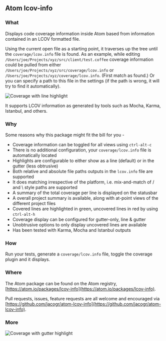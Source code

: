 ## Atom lcov-info

### What

Displays code coverage information inside Atom based from information contained in an LCOV formatted file.

Using the current open file as a starting point, it traverses up the tree until the `coverage/lcov.info` file is found. As an example, while editing `/Users/joe/Projects/xyz/src/client/test.coffee` coverage information could be pulled from either `/Users/joe/Projects/xyz/src/coverage/lcov.info` or `/Users/joe/Projects/xyz/coverage/lcov.info`. (First match as found.)
Or you can specify a path to this file in the settings (if the path is wrong, it will try to find it automatically).

![Coverage with line highlight](https://raw.githubusercontent.com/jacogr/atom-lcov-info/master/screenshots/coverage-01.png)

It supports LCOV information as generated by tools such as Mocha, Karma, Istanbul, and others.

### Why

Some reasons why this package might fit the bill for you -

- Coverage information can be toggled for all views using `ctrl-alt-c`
- There is no additional configuration, your `coverage/lcov.info` file is automatically located
- Highlights are configurable to either show as a line (default) or in the gutter (less obtrusive)
- Both relative and absolute file paths outputs in the `lcov.info` file are supported
- It does matching irrespective of the platform, i.e. mix-and-match of / and \ style paths are supported
- A summary of the total coverage per line is displayed on the statusbar
- A overall project summary is available, along with at-point views of the different project files
- Covered lines are highlighted in green, uncovered lines in red by using `ctrl-alt-h`
- Coverage display can be configured for gutter-only, line & gutter
- Unobtrusive options to only display uncovered lines are available
- Has been tested with Karma, Mocha and Istanbul outputs

### How

Run your tests, generate a `coverage/lcov.info` file, toggle the coverage plugin and it displays.

### Where

The Atom package can be found on the Atom registry, [https://atom.io/packages/lcov-info](https://atom.io/packages/lcov-info).

Pull requests, issues, feature requests are all welcome and encouraged via [https://github.com/jacogr/atom-lcov-info](https://github.com/jacogr/atom-lcov-info).

### More

![Coverage with gutter highlight](https://raw.githubusercontent.com/jacogr/atom-lcov-info/master/screenshots/coverage-02.png)
